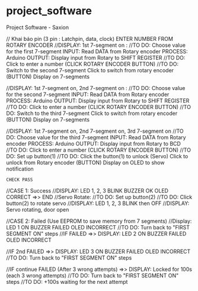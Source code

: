 # project_software
Project Software - Saxion

// Khai báo pin (3 pin : Latchpin, data, clock)
    ENTER NUMBER FROM ROTARY ENCODER
//DISPLAY: 1st 7-segment on :
//TO DO: Choose value for the first 7-segment
  INPUT: Read DATA from Rotary encoder
  PROCESS: Arduino 
  OUTPUT: Display input from Rotary to SHIFT REGISTER
//TO DO: Click to enter a number (CLICK ROTARY ENCODER BUTTON)
//TO DO: Switch to the second 7-segment
  Click to switch from rotary encoder (BUTTON)
  Display on 7-segments

//DISPLAY: 1st 7-segment on, 2nd 7-segment on :
//TO DO: Choose value for the second 7-segment
  INPUT: Read DATA from Rotary encoder
  PROCESS: Arduino 
  OUTPUT: Display input from Rotary to SHIFT REGISTER
//TO DO: Click to enter a number (CLICK ROTARY ENCODER BUTTON)
//TO DO: Switch to the third 7-segment
  Click to switch from rotary encoder (BUTTON)
  Display on 7-segments

//DISPLAY: 1st 7-segment on, 2nd 7-segment on, 3rd 7-segment on
//TO DO: Choose value for the third 7-segment
  INPUT: Read DATA from Rotary encoder
  PROCESS: Arduino 
  OUTPUT: Display input from Rotary to BCD
//TO DO: Click to enter a number (CLICK ROTARY ENCODER BUTTON)
//TO DO: Set up button(1) 
//TO DO: Click the button(1) to unlock (Servo)
  Click to unlock from Rotary encoder (BUTTON)
  Display on OLED to show notification

    CHECK PASS
//CASE 1: Success
//DISPLAY: LED 1, 2, 3 BLINK BUZZER OK OLED CORRECT =>> END
//Servo Rotate:
//TO DO: Set up button(2)
//TO DO: Click button(2) to rotate servo
//DISPLAY: LED 1, 2, 3 BLINK then OFF 
//DISPLAY: Servo rotating, door open

//CASE 2: Failed (Use EEPROM to save memory from 7 segments)
//Display: LED 1 ON BUZZER FAILED OLED INCORRECT
//TO DO: Turn back to "FIRST SEGMENT ON" steps 
//IF FAILED =>> DISPLAY: LED 2 ON BUZZER FAILED OLED INCORRECT 

//IF 2nd FAILED =>> DISPLAY: LED 3 ON BUZZER FAILED OLED INCORRECT 
//TO DO: Turn back to "FIRST SEGMENT ON" steps 

//IF continue FAILED (After 3 wrong attempts) =>> DISPLAY: Locked for 100s (each 3 wrong attempts) 
//TO DO: Turn back to "FIRST SEGMENT ON" steps
//TO DO: +100s waiting for the next attempt


